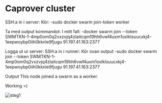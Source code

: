 # Caprover cluster
SSH:a in i server:
Kör:
-sudo docker swarm join-token worker

Ta med output kommandot: I mitt fall:
-docker swarm join --token SWMTKN-1-4mp0om0q2vxzvjq4zlaitcqm19hh6vwf4uxm1oxlklsuucxkj4-1eepwoybp0iih0kknle9fjugu 91.197.41.163:2377

Logga ut ur server:
SSH:a in i runner:
Kör ovan output
-sudo docker swarm join --token SWMTKN-1-4mp0om0q2vxzvjq4zlaitcqm19hh6vwf4uxm1oxlklsuucxkj4-1eepwoybp0iih0kknle9fjugu 91.197.41.163:2377

Output
This node joined a swarm as a worker.

Working =)

![steg1](https://gitlab.com/SaraPetre/u08_caprover_gitlab/-/tree/master/images/caprover_cluster.PNG)